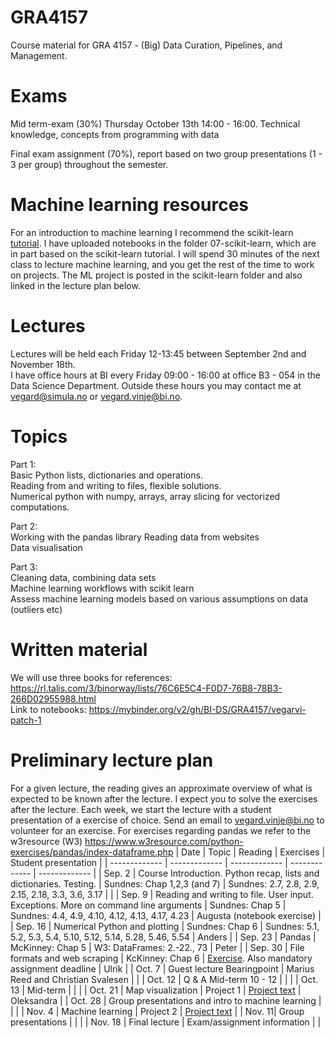 # GRA4157
Course material for  GRA 4157 - (Big) Data Curation, Pipelines, and Management.



# Exams
Mid term-exam (30%) Thursday October 13th 14:00 - 16:00. Technical knowledge, concepts from programming with data

Final exam assignment (70%), report based on two group presentations (1 - 3 per group) throughout the semester.

# Machine learning resources
For an introduction to machine learning I recommend the scikit-learn [tutorial](https://scikit-learn.org/stable/tutorial/basic/tutorial.html). I have uploaded notebooks in the folder 07-scikit-learn, which are in part based on the scikit-learn tutorial. I will spend 30 minutes of the next class to lecture machine learning, and you get the rest of the time to work on projects. The ML project is posted in the scikit-learn folder and also linked in the lecture plan below. 

# Lectures
Lectures will be held each Friday 12-13:45 between September 2nd and November 18th.  
I have office hours at BI every Friday 09:00 - 16:00 at office B3 - 054 in the Data Science Department. Outside these hours you may contact me at vegard@simula.no or vegard.vinje@bi.no. 


# Topics
Part 1:   
Basic Python lists, dictionaries and operations.   
Reading from and writing to files, flexible solutions.  
Numerical python with numpy, arrays, array slicing for vectorized computations.   


Part 2:   
Working with the pandas library 
Reading data from websites  
Data visualisation  

Part 3:  
Cleaning data, combining data sets  
Machine learning workflows with scikit learn  
Assess machine learning models based on various assumptions on data (outliers etc)  


# Written material 
We will use three books for references: https://rl.talis.com/3/binorway/lists/76C6E5C4-F0D7-76B8-78B3-266D02955988.html  
Link to notebooks: https://mybinder.org/v2/gh/BI-DS/GRA4157/vegarvi-patch-1


# Preliminary lecture plan
For a given lecture, the reading gives an approximate overview of what is expected to be known after the lecture. I expect you to solve the exercises after the lecture. Each week, we start the lecture with a student presentation of a exercise of choice. Send an email to vegard.vinje@bi.no to volunteer for an exercise. For exercises regarding pandas we refer to the w3resource (W3) https://www.w3resource.com/python-exercises/pandas/index-dataframe.php
| Date  | Topic | Reading | Exercises | Student presentation |
| ------------- | ------------- | ------------- | ------------- | ------------- |
| Sep. 2  | Course Introduction. Python recap, lists and dictionaries. Testing.  | Sundnes: Chap 1,2,3 (and 7) | Sundnes: 2.7, 2.8, 2.9, 2.15, 2.18, 3.3, 3.6, 3.17 | |
| Sep. 9  | Reading and writing to file. User input. Exceptions. More on command line arguments  | Sundnes: Chap 5 | Sundnes: 4.4, 4.9, 4.10, 4.12, 4.13, 4.17, 4.23 | Augusta (notebook exercise) |
| Sep. 16  | Numerical Python and plotting  | Sundnes: Chap 6 | Sundnes: 5.1, 5.2, 5.3, 5.4, 5.10, 5.12, 5.14, 5.28, 5.46, 5.54    | Anders | 
| Sep. 23  | Pandas | McKinney: Chap 5 | W3: DataFrames: 2.-22., 73  | Peter | 
| Sep. 30 | File formats and web scraping | KcKinney: Chap 6 | [Exercise](https://github.com/BI-DS/GRA4157/blob/main/mid-term-exercise/Exercise_project.pdf). Also mandatory assignment deadline | Ulrik |
| Oct. 7 | Guest lecture Bearingpoint | Marius Reed and Christian Svalesen | |
| Oct. 12 | Q & A Mid-term 10 - 12 | | | 
| Oct. 13 | Mid-term | | |
| Oct. 21 | Map visualization | Project 1 | [Project text](https://github.com/BI-DS/GRA4157/blob/main/lectures/06-visualization-project/GroupProject.pdf) | Oleksandra |
| Oct. 28 | Group presentations and intro to machine learning | | |
| Nov. 4 | Machine learning | Project 2 | [Project text](https://github.com/BI-DS/GRA4157/blob/main/lectures/07-scikit-learn/GroupProjectML.pdf) |
| Nov. 11| Group presentations | | | 
| Nov. 18 | Final lecture | Exam/assignment information | | 
